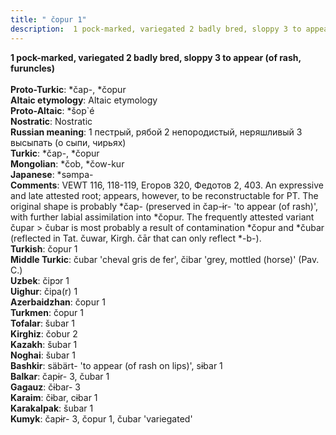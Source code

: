 ```yaml
---
title: " čopur 1"
description:  1 pock-marked, variegated 2 badly bred, sloppy 3 to appear (of rash, furuncles)
---
```

<p data-pagefind-weight="0.5">
<strong> 1 pock-marked, variegated 2 badly bred, sloppy 3 to appear (of rash, furuncles)</strong><br><br>
<strong>Proto-Turkic</strong>:  *čap-, *čopur<br>
<strong>Altaic etymology</strong>:  Altaic etymology<br>
<strong> Proto-Altaic</strong>:  *šop`é<br>
<strong>Nostratic</strong>:  Nostratic<br>
<strong>Russian meaning</strong>:  1 пестрый, рябой 2 непородистый, неряшливый 3 высыпать (о сыпи, чирьях)<br>
<strong>Turkic</strong>:  *čap-, *čopur<br>
<strong>Mongolian</strong>:  *čob, *čow-kur<br>
<strong>Japanese</strong>:  *sǝmpa-<br>
<strong>Comments</strong>:  VEWT 116, 118-119, Егоров 320, Федотов 2, 403. An expressive and late attested root; appears, however, to be reconstructable for PT. The original shape is probably *čap- (preserved in čap-ɨr- 'to appear (of rash)', with further labial assimilation into *čopur. The frequently attested variant čupar > čubar is most probably a result of contamination *čopur and *čubar (reflected in Tat. čuwar, Kirgh. čār that can only reflect *-b-).<br>
<strong>Turkish</strong>:  čopur 1<br>
<strong>Middle Turkic</strong>:  čubar 'cheval gris de fer', čibar 'grey, mottled (horse)' (Pav. C.)<br>
<strong>Uzbek</strong>:  čipɔr 1<br>
<strong>Uighur</strong>:  čipa(r) 1<br>
<strong>Azerbaidzhan</strong>:  čopur 1<br>
<strong>Turkmen</strong>:  čopur 1<br>
<strong>Tofalar</strong>:  šubar 1<br>
<strong>Kirghiz</strong>:  čobur 2<br>
<strong>Kazakh</strong>:  šubar 1<br>
<strong>Noghai</strong>:  šubar 1<br>
<strong>Bashkir</strong>:  säbärt- 'to appear (of rash on lips)', sɨbar 1<br>
<strong>Balkar</strong>:  čapɨr- 3, čubar 1<br>
<strong>Gagauz</strong>:  čɨbar- 3<br>
<strong>Karaim</strong>:  čɨbar, cɨbar 1<br>
<strong>Karakalpak</strong>:  šubar 1<br>
<strong>Kumyk</strong>:  čapɨr- 3, čopur 1, čubar 'variegated'<br>

</p>
